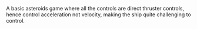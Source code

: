 A basic asteroids game where all the controls are direct thruster controls, hence control acceleration not velocity, making the ship quite challenging to control.